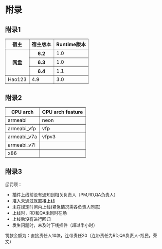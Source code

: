 # 附录

## 附录1

<table style="border-style: solid; border-width: 0pt;" border="1" cellspacing="0" cellpadding="5px">
    <tbody>
        <tr>
            <th>宿主</th>
            <th>宿主版本</th>
            <th>Runtime版本</th>
        </tr>
        <tr>
        	<th rowspan=3> 网盘</th>
       		<th>6.2</th> <td>1.0</td></tr>
   	   		<tr><th>6.3</th> <td>1.0</td></tr>
   	    	<tr><th>6.4</th> <td>1.1</td>
   	    </tr>
        <tr>
			<td>Hao123</td>
			<td>4.9</td>
			<td>3.0</td>
        </tr>    
   <tbody>
</table>
		

## 附录2

<table style="border-style: solid; border-width: 0pt;" border="1" cellspacing="0" cellpadding="5px">
    <tbody>
        <tr>
            <th>CPU arch</th>
            <th>CPU arch feature</th>
        </tr>
        <tr>
			<td>armeabi</td>
			<td>neon</td>
        </tr>
        <tr>
			<td>armeabi_vfp</td>
			<td>vfp</td>
        </tr>
        <tr>
			<td>armeabi_v7a</td>
			<td>vfpv3</td>
        </tr>
        <tr>
			<td>armeabi_v7l</td>
			<td></td>
        </tr>  
        <tr>
			<td>x86</td>
			<td></td>
        </tr>    
   <tbody>
</table>

## 附录3

惩罚项：
*	插件上线前没有通知到相关负责人（PM,RD,QA负责人）
*	准入未通过就直接上线
*	未在规定时间内上线(紧急情况需各负责人同意)
*	上线时，RD和QA未同时在场
*	上线后没有进行回归
*	发生问题时，未及时下线插件（超过半小时）

罚款金额为：直接责任人10块，连带责任20（连带责任为RD,QA负责人-旭民，荣文）
